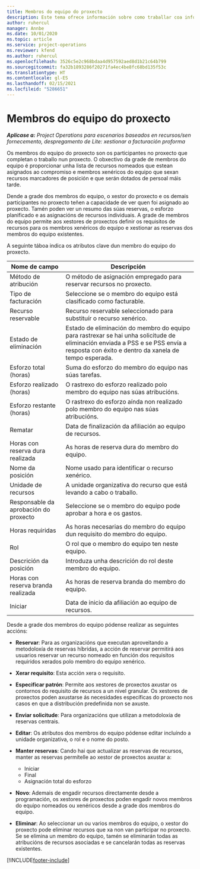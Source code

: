 ```yaml
---
title: Membros do equipo do proxecto
description: Este tema ofrece información sobre como traballar coa información dos membros do equipo do proxecto, os atributos e a programación.
author: ruhercul
manager: Annbe
ms.date: 10/01/2020
ms.topic: article
ms.service: project-operations
ms.reviewer: kfend
ms.author: ruhercul
ms.openlocfilehash: 3526c5e2c968bdaa4d957592aed8d1b21c64b799
ms.sourcegitcommit: fa32b1893286f20271fa4ec4be8fc68bd135f53c
ms.translationtype: HT
ms.contentlocale: gl-ES
ms.lasthandoff: 02/15/2021
ms.locfileid: "5286651"
---
```

# <a name="project-team-members"></a>Membros do equipo do proxecto

_**Aplícase a:** Project Operations para escenarios baseados en recursos/sen fornecemento, despregamento de Lite: xestionar a facturación proforma_

Os membros do equipo do proxecto son os participantes no proxecto que completan o traballo nun proxecto. O obxectivo da grade de membros do equipo é proporcionar unha lista de recursos nomeados que estean asignados ao compromiso e membros xenéricos do equipo que sexan recursos marcadores de posición e que serán dotados de persoal máis tarde.

Dende a grade dos membros do equipo, o xestor do proxecto e os demais participantes no proxecto teñen a capacidade de ver quen foi asignado ao proxecto. Tamén poden ver un resumo das súas reservas, o esforzo planificado e as asignacións de recursos individuais. A grade de membros do equipo permite aos xestores de proxectos definir os requisitos de recursos para os membros xenéricos do equipo e xestionar as reservas dos membros do equipo existentes.

A seguinte táboa indica os atributos clave dun membro do equipo do proxecto.

| Nome de campo          | Descripción                                                                                                                                                                  |
|--------------------------|-----------------------------------------------------------------------------------------------------------------------------------------------------------------------------------|
| Método de atribución        | O método de asignación empregado para reservar recursos no proxecto.                                                                         |
| Tipo de facturación             | Seleccione se o membro do equipo está clasificado como facturable.                                                                                                                                       |
| Recurso reservable        | Recurso reservable seleccionado para substituír o recurso xenérico.                                                                                                                   |
| Estado de eliminación            | Estado de eliminación do membro do equipo para rastrexar se hai unha solicitude de eliminación enviada a PSS e se PSS envía a resposta con éxito e dentro da xanela de tempo esperada. |
| Esforzo total (horas)     | Suma do esforzo do membro do equipo nas súas tarefas.                                                                                                                         |
| Esforzo realizado (horas) | O rastrexo do esforzo realizado polo membro do equipo nas súas atribucións.                                                                                           |
| Esforzo restante (horas) | O rastrexo do esforzo aínda non realizado polo membro do equipo nas súas atribucións.                                                                                    |
| Rematar                   | Data de finalización da afiliación ao equipo de recursos.                                                                                                                                            |
| Horas con reserva dura realizada        | As horas de reserva dura do membro do equipo.                                                                                                                                                                |
| Nome da posición            | Nome usado para identificar o recurso xenérico.                                                                                                                                   |
| Unidade de recursos          | A unidade organizativa do recurso que está levando a cabo o traballo.                                                                                                                      |
| Responsable da aprobación do proxecto         | Seleccione se o membro do equipo pode aprobar a hora e os gastos.                                                                                                                     |
| Horas requiridas           | As horas necesarias do membro do equipo dun requisito do membro do equipo.                                                                                                                       |
| Rol                     | O rol que o membro do equipo ten neste equipo.                                                                                                                                |
| Descrición da posición     | Introduza unha descrición do rol deste membro do equipo.                                                                                                                             |
| Horas con reserva branda realizada        | As horas de reserva branda do membro do equipo.                                                                                                                                                                 |
| Iniciar                    | Data de inicio da afiliación ao equipo de recursos.                                                                                                                                          |

Desde a grade dos membros do equipo pódense realizar as seguintes accións:

- **Reservar**: Para as organizacións que executan aproveitando a metodoloxía de reservas híbridas, a acción de reservar permitirá aos usuarios reservar un recurso nomeado en función dos requisitos requiridos xerados polo membro do equipo xenérico.
- **Xerar requisito**: Esta acción xera o requisito.
- **Especificar patrón**: Permite aos xestores de proxectos axustar os contornos do requisito de recursos a un nivel granular. Os xestores de proxectos poden axustarse ás necesidades específicas do proxecto nos casos en que a distribución predefinida non se axuste.
- **Enviar solicitude**: Para organizacións que utilizan a metodoloxía de reservas centrais.
- **Editar**: Os atributos dos membros do equipo pódense editar incluíndo a unidade organizativa, o rol e o nome do posto.
- **Manter reservas**: Cando hai que actualizar as reservas de recursos, manter as reservas permítelle ao xestor de proxectos axustar a:

    - Iniciar
    - Final
    - Asignación total do esforzo

- **Novo**: Ademais de engadir recursos directamente desde a programación, os xestores de proxectos poden engadir novos membros do equipo nomeados ou xenéricos desde a grade dos membros do equipo.
- **Eliminar**: Ao seleccionar un ou varios membros do equipo, o xestor do proxecto pode eliminar recursos que xa non van participar no proxecto. Se se elimina un membro do equipo, tamén se eliminarán todas as atribucións de recursos asociadas e se cancelarán todas as reservas existentes.


[!INCLUDE[footer-include](../includes/footer-banner.md)]